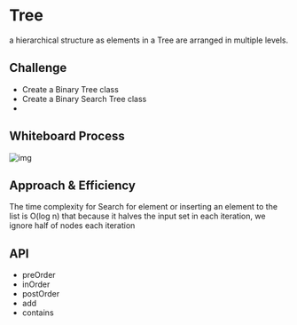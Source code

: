 # Tree
<!-- Short summary or background information -->
a hierarchical structure as elements in a Tree are arranged in multiple levels.
## Challenge
<!-- Description of the challenge -->
- Create a Binary Tree class
- Create a Binary Search Tree class
- 
## Whiteboard Process
<!-- Embedded whiteboard image -->
![img](./cc.png)
## Approach & Efficiency
<!-- What approach did you take? Why? What is the Big O space/time for this approach? -->
The time complexity for Search for element or inserting an element to the list is O(log n) that because it halves the input set in each iteration, we ignore half of nodes each iteration

## API
<!-- Description of each method publicly available to your Linked List -->

- preOrder
- inOrder
- postOrder
- add
- contains

